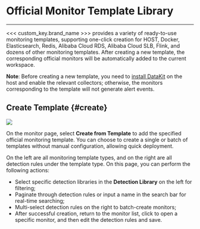 # Official Monitor Template Library
---


<<< custom_key.brand_name >>> provides a variety of ready-to-use monitoring templates, supporting one-click creation for HOST, Docker, Elasticsearch, Redis, Alibaba Cloud RDS, Alibaba Cloud SLB, Flink, and dozens of other monitoring templates. After creating a new template, the corresponding official monitors will be automatically added to the current workspace.

**Note**: Before creating a new template, you need to [install DataKit](../../datakit/datakit-install.md) on the host and enable the relevant collectors; otherwise, the monitors corresponding to the template will not generate alert events.

## Create Template {#create}

![](../img/monitor_template.png)

On the monitor page, select **Create from Template** to add the specified official monitoring template. You can choose to create a single or batch of templates without manual configuration, allowing quick deployment.

On the left are all monitoring template types, and on the right are all detection rules under the template type. On this page, you can perform the following actions:

- Select specific detection libraries in the **Detection Library** on the left for filtering;
- Paginate through detection rules or input a name in the search bar for real-time searching;
- Multi-select detection rules on the right to batch-create monitors;
- After successful creation, return to the monitor list, click to open a specific monitor, and then edit the detection rules and save.



<!--
## Template List

| **Template (Group)** | **Monitors** |
| --- | --- |
| HOST Detection Library | Host CPU IOwait too high<br>Host file system remaining inode too low<br>Host memory Swap usage too high<br>Host remaining disk space too low<br>Host CPU average load too high<br>Host memory less than 100M<br>Host CPU usage too high<br>Host memory usage too high |
| Docker Detection Library | Docker container CPU usage too high<br>Docker container memory usage too high<Docker container status detection> |
| Elasticsearch Detection Library | Elasticsearch average JVM heap memory usage too high<br>Elasticsearch search query load anomaly<br>Elasticsearch merge index thread pool rejected threads abnormally increasing<br>Elasticsearch transform index thread pool rejected threads abnormally increasing<br>Elasticsearch search thread pool rejected threads abnormally increasing<br>Elasticsearch merge thread pool rejected threads abnormally increasing<br>Elasticsearch cluster status anomaly<br>Elasticsearch average CPU usage too high<br>Elasticsearch query rejection rate too high |
| Redis Detection Library | Redis waiting blocked command client connections abnormally increasing |
| Alibaba Cloud RDS Mysql Detection Library | Alibaba Cloud RDS Mysql slow queries per second too high<br>Alibaba Cloud RDS Mysql disk usage too high<br>Alibaba Cloud RDS Mysql IOPS usage too high<br>Alibaba Cloud RDS Mysql connection usage too high<br>Alibaba Cloud RDS Mysql memory usage too high<br>Alibaba Cloud RDS Mysql CPU usage too high |
| Alibaba Cloud SLB Detection Library | Alibaba Cloud SLB instance QPS usage too high<br>Alibaba Cloud SLB backend ECS abnormal |
| Alibaba Cloud ECS Detection Library | Alibaba Cloud ECS CPU usage too high<br>Alibaba Cloud ECS memory usage too high<br>Alibaba Cloud ECS disk usage too high<br>Alibaba Cloud ECS Inode usage too high<br>Alibaba Cloud ECS CPU load too high |
| Alibaba Cloud Elasticsearch Detection Library | Alibaba Cloud Elasticsearch instance node CPU usage too high<br>Alibaba Cloud Elasticsearch instance node memory usage too high<br>Alibaba Cloud Elasticsearch instance node disk usage too high<br>Alibaba Cloud Elasticsearch instance node CPU load too high<br>Alibaba Cloud Elasticsearch cluster status anomaly |
| Alibaba Cloud EIP Detection Library | Alibaba Cloud EIP network inbound bandwidth utilization too high<br>Alibaba Cloud EIP network outbound bandwidth utilization too high |
| Alibaba Cloud MongoDB Replica Set Detection Library | Alibaba Cloud MongoDB (Replica Set) CPU usage too high<br>Alibaba Cloud MongoDB (Replica Set) connection usage too high<br>Alibaba Cloud MongoDB (Replica Set) disk usage too high<br>Alibaba Cloud MongoDB (Replica Set) IOPS usage too high<br>Alibaba Cloud MongoDB (Replica Set) memory usage too high |
| Alibaba Cloud Redis Standard Edition Detection Library | Alibaba Cloud Redis (Standard Edition) CPU usage too high<br>Alibaba Cloud Redis (Standard Edition) memory usage too high<br>Alibaba Cloud Redis (Standard Edition) connection usage too high<br>Alibaba Cloud Redis (Standard Edition) QPS usage too high<br>Alibaba Cloud Redis (Standard Edition) average response time too high<br>Alibaba Cloud Redis (Standard Edition) hit rate too low |
| Flink Monitoring | All buffers in output buffer pool are full<br>TaskManager heap memory insufficient |
| Fluentd Detection Library | Too many retries of Fluentd plugin<br>Available space of Fluentd remaining buffer |
| Aerospike Detection Library | Aerospike Storage space remaining insufficient<br>Aerospike Memory space remaining insufficient |
| Kubernetes Detection Library | Pod status abnormal<br>Pod startup timeout failure<br>Pod frequent restarts<br>Job execution failure |
| Logstash Detection Library | Logstash configuration reload failed<br>Logstash Pipeline configuration reload failed<br>Logstash Java heap memory usage too high |
| PHP FPM Detection Library | PHP-FPM request queue too high<br>PHP-FPM process maximum limit exceeded |
| Ping Status Detection Library | Detected address Ping unreachable<br>Detected address Ping packet loss rate too high<br>Detected address Ping response time too long |
| Port Detection Library | Host port status abnormal<br>Host port response time too slow |
| Procstat Detection Library | Host process status abnormal |
| RocketMQ Detection Library | RocketMQ cluster send tps too high<br>RocketMQ cluster send tps too low<br>RocketMQ cluster consume tps too high<br>RocketMQ cluster consume tps too low<br>RocketMQ cluster consume delay too high<br>RocketMQ cluster consume backlog too high |
| Tencent Cloud CDB Detection Library | Tencent Cloud CDB CPU usage too high<br>Tencent Cloud CDB memory usage too high<br>Tencent Cloud CDB disk usage too high<br>Tencent Cloud CDB connection usage too high<br>Tencent Cloud CDB master-slave delay time too high<br>Tencent Cloud CDB Slave IO thread status anomaly<br>Tencent Cloud CDB Slave SQL thread status anomaly<br>Tencent Cloud CDB slow query count too high |
| Tencent Cloud CLB Private Detection Library | Tencent Cloud CLB Public health check anomaly<br>Tencent Cloud CLB Public inbound bandwidth utilization too high<br>Tencent Cloud CLB Public outbound bandwidth utilization too high |
| Tencent Cloud CLB Public Detection Library | Tencent Cloud CLB Private inbound bandwidth utilization too high<br>Tencent Cloud CLB Private outbound bandwidth utilization too high<br>Tencent Cloud CLB Private health check anomaly |
| Tencent Cloud CVM Detection Library | Tencent Cloud CVM CPU load too high<br>Tencent Cloud CVM CPU usage too high<br>Tencent Cloud CVM memory usage too high<br>Tencent Cloud CVM disk usage too high<br>Tencent Cloud CVM system time deviation too high |
| Zookeeper Detection Library | Zookeeper accumulated requests too large<br>Zookeeper average response delay too high<br>Zookeeper server down |

-->